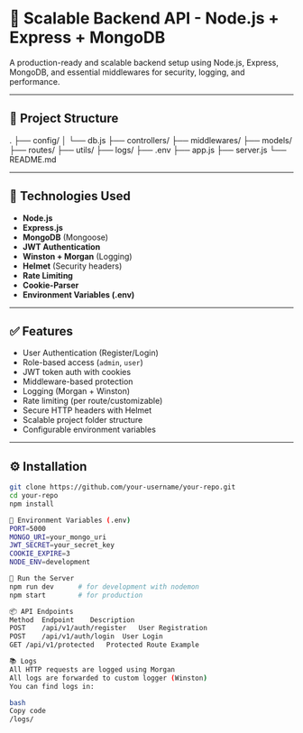 # 🚀 Scalable Backend API - Node.js + Express + MongoDB

A production-ready and scalable backend setup using Node.js, Express, MongoDB, and essential middlewares for security, logging, and performance.

---

## 📁 Project Structure
. ├── config/ │ └── db.js ├── controllers/ ├── middlewares/ ├── models/ ├── routes/ ├── utils/ ├── logs/ ├── .env ├── app.js ├── server.js └── README.md


---

## 🔧 Technologies Used

- **Node.js**
- **Express.js**
- **MongoDB** (Mongoose)
- **JWT Authentication**
- **Winston + Morgan** (Logging)
- **Helmet** (Security headers)
- **Rate Limiting**
- **Cookie-Parser**
- **Environment Variables (.env)**

---

## ✅ Features

- User Authentication (Register/Login)
- Role-based access (`admin`, `user`)
- JWT token auth with cookies
- Middleware-based protection
- Logging (Morgan + Winston)
- Rate limiting (per route/customizable)
- Secure HTTP headers with Helmet
- Scalable project folder structure
- Configurable environment variables

---

## ⚙️ Installation

```bash
git clone https://github.com/your-username/your-repo.git
cd your-repo
npm install

🔐 Environment Variables (.env)
PORT=5000
MONGO_URI=your_mongo_uri
JWT_SECRET=your_secret_key
COOKIE_EXPIRE=3
NODE_ENV=development

🧪 Run the Server
npm run dev      # for development with nodemon
npm start        # for production

📦 API Endpoints
Method	Endpoint	Description
POST	/api/v1/auth/register	User Registration
POST	/api/v1/auth/login	User Login
GET	/api/v1/protected	Protected Route Example

📚 Logs
All HTTP requests are logged using Morgan
All logs are forwarded to custom logger (Winston)
You can find logs in:

bash
Copy code
/logs/